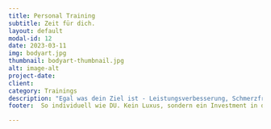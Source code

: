 ```yaml
---
title: Personal Training
subtitle: Zeit für dich.
layout: default
modal-id: 12
date: 2023-03-11
img: bodyart.jpg
thumbnail: bodyart-thumbnail.jpg
alt: image-alt
project-date: 
client: 
category: Trainings
description: "Egal was dein Ziel ist - Leistungsverbesserung, Schmerzfreiheit, Rückenkräfitigung oder Mobilisierung - ich gehe den Weg mit dir. No excuses und die Einstellung, dass die richtige Bewegung entscheidend ist, sind der erste Meilenstein. Erstanamnese und Zieldefinition, fünf betreute Einheiten, maßgeschneiderte Trainingspläne, Erfolgskontrolle"
footer:  So individuell wie DU. Kein Luxus, sondern ein Investment in deinen Körper und deine Gesundheit.

---
```


